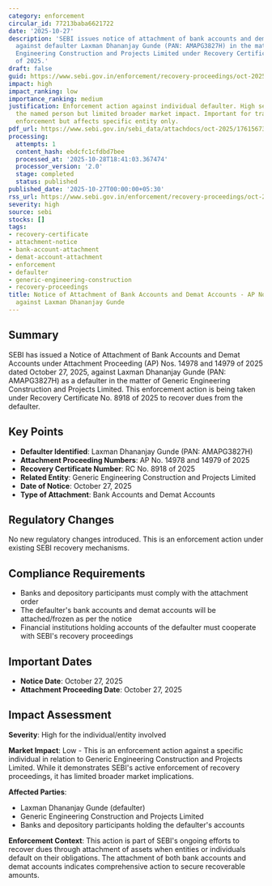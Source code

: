 ```yaml
---
category: enforcement
circular_id: 77213baba6621722
date: '2025-10-27'
description: 'SEBI issues notice of attachment of bank accounts and demat accounts
  against defaulter Laxman Dhananjay Gunde (PAN: AMAPG3827H) in the matter of Generic
  Engineering Construction and Projects Limited under Recovery Certificate No. 8918
  of 2025.'
draft: false
guid: https://www.sebi.gov.in/enforcement/recovery-proceedings/oct-2025/notice-of-attachment-of-bank-accounts-and-demat-accounts-with-ap-no-14978-and-14979-of-2025-dated-october-27-2025-against-laxman-dhananjay-gunde-defaulter-pan-amapg3827h-in-the-matter-of-generic-_97468.html
impact: high
impact_ranking: low
importance_ranking: medium
justification: Enforcement action against individual defaulter. High severity for
  the named person but limited broader market impact. Important for tracking regulatory
  enforcement but affects specific entity only.
pdf_url: https://www.sebi.gov.in/sebi_data/attachdocs/oct-2025/1761567375872.pdf
processing:
  attempts: 1
  content_hash: ebdcfc1cfdbd7bee
  processed_at: '2025-10-28T18:41:03.367474'
  processor_version: '2.0'
  stage: completed
  status: published
published_date: '2025-10-27T00:00:00+05:30'
rss_url: https://www.sebi.gov.in/enforcement/recovery-proceedings/oct-2025/notice-of-attachment-of-bank-accounts-and-demat-accounts-with-ap-no-14978-and-14979-of-2025-dated-october-27-2025-against-laxman-dhananjay-gunde-defaulter-pan-amapg3827h-in-the-matter-of-generic-_97468.html
severity: high
source: sebi
stocks: []
tags:
- recovery-certificate
- attachment-notice
- bank-account-attachment
- demat-account-attachment
- enforcement
- defaulter
- generic-engineering-construction
- recovery-proceedings
title: Notice of Attachment of Bank Accounts and Demat Accounts - AP No. 14978 & 14979/2025
  against Laxman Dhananjay Gunde
---
```


## Summary

SEBI has issued a Notice of Attachment of Bank Accounts and Demat Accounts under Attachment Proceeding (AP) Nos. 14978 and 14979 of 2025 dated October 27, 2025, against Laxman Dhananjay Gunde (PAN: AMAPG3827H) as a defaulter in the matter of Generic Engineering Construction and Projects Limited. This enforcement action is being taken under Recovery Certificate No. 8918 of 2025 to recover dues from the defaulter.

## Key Points

- **Defaulter Identified**: Laxman Dhananjay Gunde (PAN: AMAPG3827H)
- **Attachment Proceeding Numbers**: AP No. 14978 and 14979 of 2025
- **Recovery Certificate Number**: RC No. 8918 of 2025
- **Related Entity**: Generic Engineering Construction and Projects Limited
- **Date of Notice**: October 27, 2025
- **Type of Attachment**: Bank Accounts and Demat Accounts

## Regulatory Changes

No new regulatory changes introduced. This is an enforcement action under existing SEBI recovery mechanisms.

## Compliance Requirements

- Banks and depository participants must comply with the attachment order
- The defaulter's bank accounts and demat accounts will be attached/frozen as per the notice
- Financial institutions holding accounts of the defaulter must cooperate with SEBI's recovery proceedings

## Important Dates

- **Notice Date**: October 27, 2025
- **Attachment Proceeding Date**: October 27, 2025

## Impact Assessment

**Severity**: High for the individual/entity involved

**Market Impact**: Low - This is an enforcement action against a specific individual in relation to Generic Engineering Construction and Projects Limited. While it demonstrates SEBI's active enforcement of recovery proceedings, it has limited broader market implications.

**Affected Parties**:
- Laxman Dhananjay Gunde (defaulter)
- Generic Engineering Construction and Projects Limited
- Banks and depository participants holding the defaulter's accounts

**Enforcement Context**: This action is part of SEBI's ongoing efforts to recover dues through attachment of assets when entities or individuals default on their obligations. The attachment of both bank accounts and demat accounts indicates comprehensive action to secure recoverable amounts.